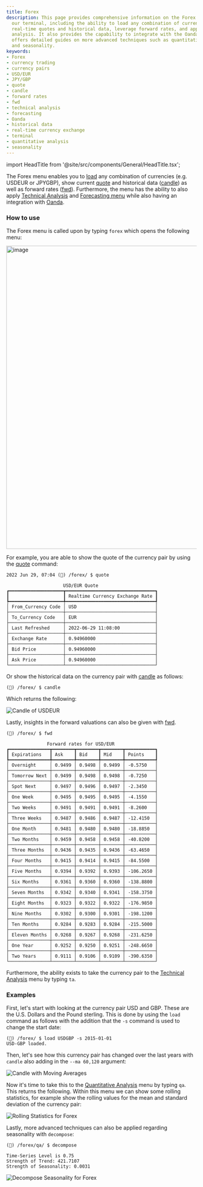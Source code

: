 ```yaml
---
title: Forex
description: This page provides comprehensive information on the Forex menu within
  our terminal, including the ability to load any combination of currency pairs, view
  real-time quotes and historical data, leverage forward rates, and apply technical
  analysis. It also provides the capability to integrate with the Oanda platform and
  offers detailed guides on more advanced techniques such as quantitative analysis
  and seasonality.
keywords:
- Forex
- currency trading
- currency pairs
- USD/EUR
- JPY/GBP
- quote
- candle
- forward rates
- fwd
- technical analysis
- forecasting
- Oanda
- historical data
- real-time currency exchange
- terminal
- quantitative analysis
- seasonality
---
```


import HeadTitle from '@site/src/components/General/HeadTitle.tsx';

<HeadTitle title="Forex - Data Available | OpenBB Terminal Docs" />

The Forex menu enables you to <a href="/terminal/reference/forex/load" target="_blank" rel="noreferrer noopener">load</a> any combination of currencies (e.g. USDEUR or JPYGBP), show current <a href="/terminal/reference/forex/quote" target="_blank" rel="noreferrer noopener">quote</a> and historical data (<a href="/terminal/reference/forex/candle" target="_blank" rel="noreferrer noopener">candle</a>) as well as forward rates (<a href="/terminal/reference/forex/fwd" target="_blank" rel="noreferrer noopener">fwd</a>). Furthermore, the menu has the ability to also apply <a href="/terminal/data-available/common/ta" target="_blank" rel="noreferrer noopener">Technical Analysis</a> and <a href="/terminal/data-available/forecast" target="_blank" rel="noreferrer noopener">Forecasting menu</a> while also having an integration with <a href="/terminal/reference#oanda" target="_blank" rel="noreferrer noopener">Oanda</a>.

### How to use

The Forex menu is called upon by typing `forex` which opens the following menu:

<img width="800" alt="image" src="https://user-images.githubusercontent.com/46355364/218992918-54ea252b-d8b8-46e2-8da7-0b6d471f8a64.png"></img>

For example, you are able to show the quote of the currency pair by using the <a href="/terminal/reference/forex/quote" target="_blank" rel="noreferrer noopener">quote</a> command:

```
2022 Jun 29, 07:04 (🦋) /forex/ $ quote

                     USD/EUR Quote
┏━━━━━━━━━━━━━━━━━━━━┳━━━━━━━━━━━━━━━━━━━━━━━━━━━━━━━━━┓
┃                    ┃ Realtime Currency Exchange Rate ┃
┡━━━━━━━━━━━━━━━━━━━━╇━━━━━━━━━━━━━━━━━━━━━━━━━━━━━━━━━┩
│ From_Currency Code │ USD                             │
├────────────────────┼─────────────────────────────────┤
│ To_Currency Code   │ EUR                             │
├────────────────────┼─────────────────────────────────┤
│ Last Refreshed     │ 2022-06-29 11:08:00             │
├────────────────────┼─────────────────────────────────┤
│ Exchange Rate      │ 0.94960000                      │
├────────────────────┼─────────────────────────────────┤
│ Bid Price          │ 0.94960000                      │
├────────────────────┼─────────────────────────────────┤
│ Ask Price          │ 0.94960000                      │
└────────────────────┴─────────────────────────────────┘
```

Or show the historical data on the currency pair with <a href="/terminal/reference/forex/candle" target="_blank" rel="noreferrer noopener">candle</a> as follows:

```
(🦋) /forex/ $ candle
```

Which returns the following:

![Candle of USDEUR](https://user-images.githubusercontent.com/46355364/176427844-7b99dc7d-5196-469d-af3a-538c7d7a8a59.png)

Lastly, insights in the forward valuations can also be given with <a href="/terminal/reference/forex/fwd" target="_blank" rel="noreferrer noopener">fwd</a>.

```
(🦋) /forex/ $ fwd

               Forward rates for USD/EUR
┏━━━━━━━━━━━━━━━┳━━━━━━━━┳━━━━━━━━┳━━━━━━━━┳━━━━━━━━━━━┓
┃ Expirations   ┃ Ask    ┃ Bid    ┃ Mid    ┃ Points    ┃
┡━━━━━━━━━━━━━━━╇━━━━━━━━╇━━━━━━━━╇━━━━━━━━╇━━━━━━━━━━━┩
│ Overnight     │ 0.9499 │ 0.9498 │ 0.9499 │ -0.5750   │
├───────────────┼────────┼────────┼────────┼───────────┤
│ Tomorrow Next │ 0.9499 │ 0.9498 │ 0.9498 │ -0.7250   │
├───────────────┼────────┼────────┼────────┼───────────┤
│ Spot Next     │ 0.9497 │ 0.9496 │ 0.9497 │ -2.3450   │
├───────────────┼────────┼────────┼────────┼───────────┤
│ One Week      │ 0.9495 │ 0.9495 │ 0.9495 │ -4.1550   │
├───────────────┼────────┼────────┼────────┼───────────┤
│ Two Weeks     │ 0.9491 │ 0.9491 │ 0.9491 │ -8.2600   │
├───────────────┼────────┼────────┼────────┼───────────┤
│ Three Weeks   │ 0.9487 │ 0.9486 │ 0.9487 │ -12.4150  │
├───────────────┼────────┼────────┼────────┼───────────┤
│ One Month     │ 0.9481 │ 0.9480 │ 0.9480 │ -18.8850  │
├───────────────┼────────┼────────┼────────┼───────────┤
│ Two Months    │ 0.9459 │ 0.9458 │ 0.9458 │ -40.8200  │
├───────────────┼────────┼────────┼────────┼───────────┤
│ Three Months  │ 0.9436 │ 0.9435 │ 0.9436 │ -63.4650  │
├───────────────┼────────┼────────┼────────┼───────────┤
│ Four Months   │ 0.9415 │ 0.9414 │ 0.9415 │ -84.5500  │
├───────────────┼────────┼────────┼────────┼───────────┤
│ Five Months   │ 0.9394 │ 0.9392 │ 0.9393 │ -106.2650 │
├───────────────┼────────┼────────┼────────┼───────────┤
│ Six Months    │ 0.9361 │ 0.9360 │ 0.9360 │ -138.8800 │
├───────────────┼────────┼────────┼────────┼───────────┤
│ Seven Months  │ 0.9342 │ 0.9340 │ 0.9341 │ -158.3750 │
├───────────────┼────────┼────────┼────────┼───────────┤
│ Eight Months  │ 0.9323 │ 0.9322 │ 0.9322 │ -176.9850 │
├───────────────┼────────┼────────┼────────┼───────────┤
│ Nine Months   │ 0.9302 │ 0.9300 │ 0.9301 │ -198.1200 │
├───────────────┼────────┼────────┼────────┼───────────┤
│ Ten Months    │ 0.9284 │ 0.9283 │ 0.9284 │ -215.5000 │
├───────────────┼────────┼────────┼────────┼───────────┤
│ Eleven Months │ 0.9268 │ 0.9267 │ 0.9268 │ -231.6250 │
├───────────────┼────────┼────────┼────────┼───────────┤
│ One Year      │ 0.9252 │ 0.9250 │ 0.9251 │ -248.6650 │
├───────────────┼────────┼────────┼────────┼───────────┤
│ Two Years     │ 0.9111 │ 0.9106 │ 0.9109 │ -390.6350 │
└───────────────┴────────┴────────┴────────┴───────────┘
```

Furthermore, the ability exists to take the currency pair to the <a href="/terminal/data-available/common/ta" target="_blank" rel="noreferrer noopener">Technical Analysis</a> menu by typing `ta`.

### Examples

First, let's start with looking at the currency pair USD and GBP. These are the U.S. Dollars and the Pound sterling. This is done by using the `load` command as follows with the addition that the `-s` command is used to change the start date:

```
(🦋) /forex/ $ load USDGBP -s 2015-01-01
USD-GBP loaded.
```

Then, let's see how this currency pair has changed over the last years with `candle` also adding in the `--ma 60,120` argument:

![Candle with Moving Averages](https://user-images.githubusercontent.com/46355364/176427947-26346800-173b-4195-8a58-1add2a66ae31.png)

Now it's time to take this to the <a href="/terminal/data-available/common/qa" target="_blank" rel="noreferrer noopener">Quantitative Analysis</a> menu by typing `qa`. This returns the following. Within this menu we can show some rolling statistics, for example show the rolling values for the mean and standard deviation of the currency pair:

![Rolling Statistics for Forex](https://user-images.githubusercontent.com/46355364/176428039-4dcff70e-84e2-441d-9710-4d3f06af4175.png)

Lastly, more advanced techniques can also be applied regarding seasonality with `decompose`:

```
(🦋) /forex/qa/ $ decompose

Time-Series Level is 0.75
Strength of Trend: 421.7107
Strength of Seasonality: 0.0031
```

![Decompose Seasonality for Forex](https://user-images.githubusercontent.com/46355364/176428079-bdba5c17-5b3c-4e71-a92e-66aae2b787a1.png)
